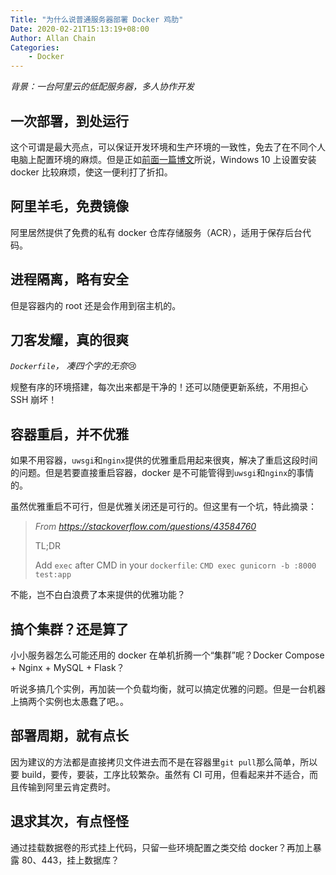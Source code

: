 ```yaml
---
Title: "为什么说普通服务器部署 Docker 鸡肋"
Date: 2020-02-21T15:13:19+08:00
Author: Allan Chain
Categories:
    - Docker
---
```


*背景：一台阿里云的低配服务器，多人协作开发*

## 一次部署，到处运行

这个可谓是最大亮点，可以保证开发环境和生产环境的一致性，免去了在不同个人电脑上配置环境的麻烦。但是正如[前面一篇博文](windows-docker.md)所说，Windows 10 上设置安装 docker 比较麻烦，使这一便利打了折扣。

## 阿里羊毛，免费镜像

阿里居然提供了免费的私有 docker 仓库存储服务（ACR），适用于保存后台代码。

## 进程隔离，略有安全

但是容器内的 root 还是会作用到宿主机的。

## 刀客发耀，真的很爽

*`Dockerfile`， 凑四个字的无奈*:cry:

规整有序的环境搭建，每次出来都是干净的！还可以随便更新系统，不用担心 SSH 崩坏！

## 容器重启，并不优雅

如果不用容器，`uwsgi`和`nginx`提供的优雅重启用起来很爽，解决了重启这段时间的问题。但是若要直接重启容器，docker 是不可能管得到`uwsgi`和`nginx`的事情的。

虽然优雅重启不可行，但是优雅关闭还是可行的。但这里有一个坑，特此摘录：

> *From <https://stackoverflow.com/questions/43584760>*
>
> TL;DR
>
> Add `exec` after CMD in your `dockerfile`: `CMD exec gunicorn -b :8000 test:app`

不能，岂不白白浪费了本来提供的优雅功能？

## 搞个集群？还是算了

小小服务器怎么可能还用的 docker 在单机折腾一个“集群”呢？Docker Compose + Nginx + MySQL + Flask？

听说多搞几个实例，再加装一个负载均衡，就可以搞定优雅的问题。但是一台机器上搞两个实例也太愚蠢了吧。。

## 部署周期，就有点长

因为建议的方法都是直接拷贝文件进去而不是在容器里`git pull`那么简单，所以要 build，要传，要装，工序比较繁杂。虽然有 CI 可用，但看起来并不适合，而且传输到阿里云肯定费时。

## 退求其次，有点怪怪

通过挂载数据卷的形式挂上代码，只留一些环境配置之类交给 docker？再加上暴露 80、443，挂上数据库？